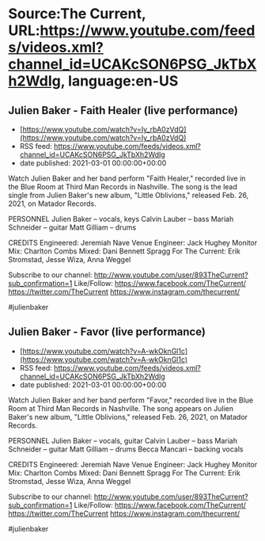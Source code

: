 # Source:The Current, URL:https://www.youtube.com/feeds/videos.xml?channel_id=UCAKcSON6PSG_JkTbXh2WdIg, language:en-US

## Julien Baker - Faith Healer (live performance)
 - [https://www.youtube.com/watch?v=Iy_rbA0zVdQ](https://www.youtube.com/watch?v=Iy_rbA0zVdQ)
 - RSS feed: https://www.youtube.com/feeds/videos.xml?channel_id=UCAKcSON6PSG_JkTbXh2WdIg
 - date published: 2021-03-01 00:00:00+00:00

Watch Julien Baker and her band perform "Faith Healer," recorded live in the Blue Room at Third Man Records in Nashville. The song is the lead single from Julien Baker's new album, "Little Oblivions," released Feb. 26, 2021, on Matador Records.

PERSONNEL
Julien Baker – vocals, keys
Calvin Lauber – bass
Mariah Schneider – guitar
Matt Gilliam – drums

CREDITS
Engineered: Jeremiah Nave
Venue Engineer: Jack Hughey
Monitor Mix: Charlton Combs
Mixed: Dani Bennett Spragg
For The Current: Erik Stromstad, Jesse Wiza, Anna Weggel

Subscribe to our channel:
http://www.youtube.com/user/893TheCurrent?sub_confirmation=1
Like/Follow:
https://www.facebook.com/TheCurrent/
https://twitter.com/TheCurrent
https://www.instagram.com/thecurrent/

#julienbaker

## Julien Baker - Favor (live performance)
 - [https://www.youtube.com/watch?v=A-wkOknGl1c](https://www.youtube.com/watch?v=A-wkOknGl1c)
 - RSS feed: https://www.youtube.com/feeds/videos.xml?channel_id=UCAKcSON6PSG_JkTbXh2WdIg
 - date published: 2021-03-01 00:00:00+00:00

Watch Julien Baker and her band perform "Favor," recorded live in the Blue Room at Third Man Records in Nashville. The song appears on Julien Baker's new album, "Little Oblivions," released Feb. 26, 2021, on Matador Records.

PERSONNEL
Julien Baker – vocals, guitar
Calvin Lauber – bass
Mariah Schneider – guitar
Matt Gilliam – drums
Becca Mancari – backing vocals 

CREDITS
Engineered: Jeremiah Nave
Venue Engineer: Jack Hughey
Monitor Mix: Charlton Combs
Mixed: Dani Bennett Spragg
For The Current: Erik Stromstad, Jesse Wiza, Anna Weggel

Subscribe to our channel:
http://www.youtube.com/user/893TheCurrent?sub_confirmation=1
Like/Follow:
https://www.facebook.com/TheCurrent/
https://twitter.com/TheCurrent
https://www.instagram.com/thecurrent/

#julienbaker

